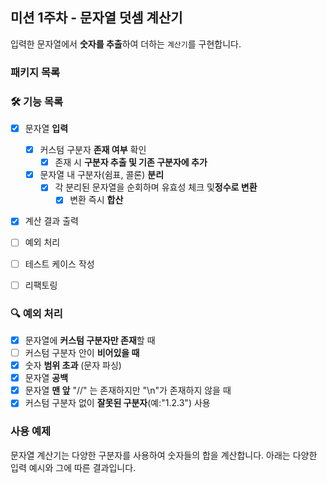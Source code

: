 ##  미션 1주차 - 문자열 덧셈 계산기

입력한 문자열에서 **숫자를 추출**하여 더하는 `계산기`를 구현합니다.

###  패키지 목록

###  🛠 기능 목록

- [x] 문자열 **입력**
  - [x] 커스텀 구분자 **존재 여부** 확인
    - [x] 존재 시 **구분자 추출 및 기존 구분자에 추가**
  - [x] 문자열 내 구분자(쉼표, 콜론) **분리**
    - [x] 각 분리된 문자열을 순회하며 유효성 체크 및**정수로 변환**
      - [x] 변환 즉시 **합산**
- [x] 계산 결과 출력

- [ ] 예외 처리
- [ ] 테스트 케이스 작성
- [ ] 리팩토링

###  🔍 예외 처리
- [x] 문자열에 **커스텀 구분자만 존재**할 때
- [ ] 커스텀 구분자 안이 **비어있을 때**
- [x] 숫자 **범위 초과** (문자 파싱)
- [x] 문자열 **공백**
- [x] 문자열 **맨 앞** "//" 는 존재하지만 "\n"가 존재하지 않을 때
- [x] 커스텀 구분자 없이 **잘못된 구분자**(예:"1.2.3") 사용

###  사용 예제

문자열 계산기는 다양한 구분자를 사용하여 숫자들의 합을 계산합니다. 아래는 다양한 입력 예시와 그에 따른 결과입니다.